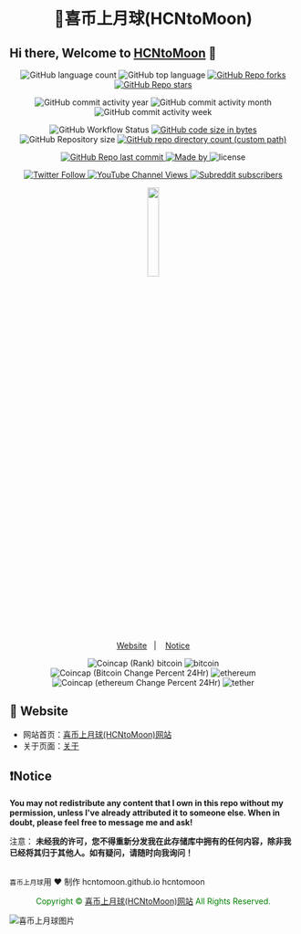 <h1 align="center">
 🚀喜币上月球(HCNtoMoon)
</h1>

## Hi there, Welcome to [HCNtoMoon](https://hcntomoon.github.io) 👋

<p align="center">
<img alt="GitHub language count" src="https://img.shields.io/github/languages/count/hcntomoon/hcntomoon.github.io">
<img alt="GitHub top language" src="https://img.shields.io/github/languages/top/hcntomoon/hcntomoon.github.io">
<a href="https://github.com/hcntomoon/hcntomoon.github.io/stargazers">
  <img alt="GitHub Repo forks" src="https://img.shields.io/github/forks/hcntomoon/hcntomoon.github.io">
</a>
<a href="https://github.com/hcntomoon/hcntomoon.github.io/stargazers">
  <img alt="GitHub Repo stars" src="https://img.shields.io/github/stars/hcntomoon/hcntomoon.github.io">
</a>
</p>

<p align="center">
<img alt="GitHub commit activity year" src="https://img.shields.io/github/commit-activity/y/hcntomoon/hcntomoon.github.io">
<img alt="GitHub commit activity month" src="https://img.shields.io/github/commit-activity/m/hcntomoon/hcntomoon.github.io">
<img alt="GitHub commit activity week" src="https://img.shields.io/github/commit-activity/w/hcntomoon/hcntomoon.github.io">
</p>

<p align="center">
<img alt="GitHub Workflow Status" src="https://img.shields.io/github/actions/workflow/status/hcntomoon/hcntomoon.github.io/pages-deploy.yml">
<a href="https://github.com/hcntomoon/hcntomoon.github.io/stargazers">
  <img alt="GitHub code size in bytes" src="https://img.shields.io/github/languages/code-size/hcntomoon/hcntomoon.github.io">
</a>
<img alt="GitHub Repository size" src="https://img.shields.io/github/repo-size/hcntomoon/hcntomoon.github.io">
<a href="https://github.com/hcntomoon/hcntomoon.github.io/stargazers">
  <img alt="GitHub repo directory count (custom path)" src="https://img.shields.io/github/directory-file-count/hcntomoon/hcntomoon.github.io/_posts">
</a>
</p>

<p align="center">
  <a href="https://github.com/hcntomoon/hcntomoon.github.io/commits/gh-pages">
  <img alt="GitHub Repo last commit" src="https://img.shields.io/github/last-commit/hcntomoon/hcntomoon.github.io">
 </a>
 <a href="https://hcntomoon.github.io">
  <img alt="Made by" src="https://img.shields.io/static/v1?label=made%20by&message=HCNtoMoon&color=red&labelColor=000000">
 </a>
  <img alt="license" src="https://img.shields.io/github/license/hcntomoon/hcntomoon.github.io">
</p>

<p align="center">
<a href="https://twitter.com/HCNtoMoon">
  <img alt="Twitter Follow" src="https://img.shields.io/twitter/follow/hcntomoon?style=social">
</a>
<a href="https://www.youtube.com/@hcntomoon">
  <img alt="YouTube Channel Views" src="https://img.shields.io/youtube/channel/views/UCM3ii_co08ZqJBlWwl5s8zw?style=social">
</a>
<a href="https://www.reddit.com/user/HCNtoMoon">
  <img alt="Subreddit subscribers" src="https://img.shields.io/reddit/subreddit-subscribers/hcntomoon?style=social">
</a>
</p>

<p align="center">
 <img src="https://github.com/HCNtoMoon.png" width="20%">
</p>

<p align="center">
 <a href="#-website">Website</a>&nbsp;&nbsp;&nbsp;|&nbsp;&nbsp;&nbsp;
 <a href="#-notice">Notice</a>
</p>

<p align="center">
<img alt="Coincap (Rank) bitcoin" src="https://img.shields.io/coincap/rank/bitcoin">
<img alt="bitcoin" src="https://img.shields.io/coincap/price-usd/bitcoin">
<img alt="Coincap (Bitcoin Change Percent 24Hr)" src="https://img.shields.io/coincap/change-percent-24hr/bitcoin">
<img alt="ethereum" src="https://img.shields.io/coincap/price-usd/ethereum">
<img alt="Coincap (ethereum Change Percent 24Hr)" src="https://img.shields.io/coincap/change-percent-24hr/ethereum">
<img alt="tether" src="https://img.shields.io/coincap/price-usd/tether">
</p>

## 🚀 Website

- 网站首页：[喜币上月球(HCNtoMoon)网站](https://hcntomoon.github.io)
- 关于页面：[关于](https://hcntomoon.github.io/about)  

## ❗️Notice

**You may not redistribute any content that I own in this repo without my permission, unless I've already attributed it to someone else. When in doubt, please feel free to message me and ask!**

注意：
**未经我的许可，您不得重新分发我在此存储库中拥有的任何内容，除非我已经将其归于其他人。如有疑问，请随时向我询问！**

<img src="https://camo.githubusercontent.com/82291b0fe831bfc6781e07fc5090cbd0a8b912bb8b8d4fec0696c881834f81ac/68747470733a2f2f70726f626f742e6d656469612f394575424971676170492e676966" width="800"  height="3">
</div>

`喜币上月球`用 ❤️ 制作 hcntomoon.github.io hcntomoon

<center><font color="green">Copyright © <a href="https://hcntomoon.github.io" target="_blank">喜币上月球(HCNtoMoon)网站</a> All Rights Reserved.</font></center>

![喜币上月球图片](https://github.com/HCNtoMoon.png "喜币上月球")

